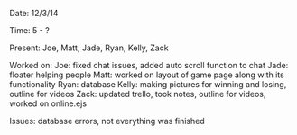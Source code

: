 Date: 12/3/14

Time: 5 - ?

Present: Joe, Matt, Jade, Ryan, Kelly, Zack

Worked on: 
	Joe: fixed chat issues, added auto scroll function to chat
	Jade: floater helping people
	Matt: worked on layout of game page along with its functionality
	Ryan: database
	Kelly: making pictures for winning and losing, outline for videos
	Zack: updated trello, took notes, outline for videos, worked on online.ejs

Issues: database errors, not everything was finished
